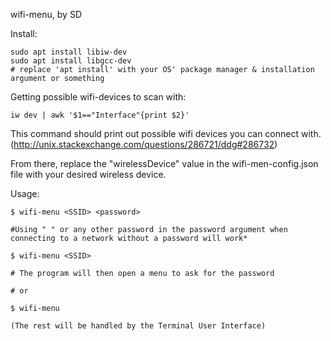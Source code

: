 wifi-menu, by SD

Install:
```
sudo apt install libiw-dev
sudo apt install libgcc-dev
# replace 'apt install' with your OS' package manager & installation argument or something
```

Getting possible wifi-devices to scan with:
```
iw dev | awk '$1=="Interface"{print $2}'
```
This command should print out possible wifi devices you can connect with.
(http://unix.stackexchange.com/questions/286721/ddg#286732)

From there, replace the "wirelessDevice" value in the wifi-men-config.json file with your desired wireless device.

Usage:
```
$ wifi-menu <SSID> <password>

#Using " " or any other password in the password argument when connecting to a network without a password will work*

$ wifi-menu <SSID>

# The program will then open a menu to ask for the password

# or

$ wifi-menu

(The rest will be handled by the Terminal User Interface)
```
